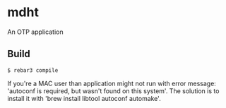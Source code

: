 mdht
=====

An OTP application

Build
-----

    $ rebar3 compile



If you're a MAC user than application might not run with error message: 'autoconf is required, but wasn't found on this system'. The solution is to install it with 'brew install libtool autoconf automake'.